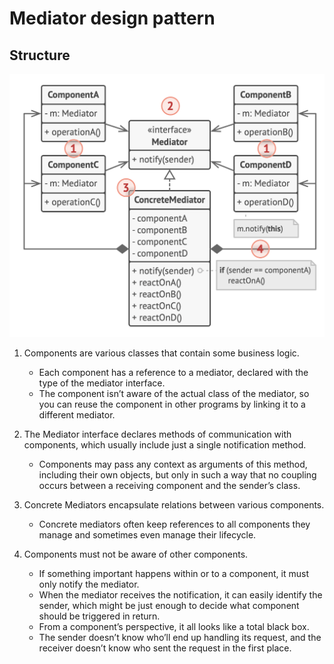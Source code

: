 # Mediator design pattern

## Structure

![Mediator](../../images/mediator.png)

1. Components are various classes that contain some business logic.

   - Each component has a reference to a mediator, declared with the type of the mediator interface.
   - The component isn’t aware of the actual class of the mediator, so you can reuse the component in other programs by linking it to a different mediator.

2. The Mediator interface declares methods of communication with components, which usually include just a single notification method.

   - Components may pass any context as arguments of this method, including their own objects, but only in such a way that no coupling occurs between a receiving component and the sender’s class.

3. Concrete Mediators encapsulate relations between various components.

   - Concrete mediators often keep references to all components they manage and sometimes even manage their lifecycle.

4. Components must not be aware of other components.
   - If something important happens within or to a component, it must only notify the mediator.
   - When the mediator receives the notification, it can easily identify the sender, which might be just enough to decide what component should be triggered in return.
   - From a component’s perspective, it all looks like a total black box.
   - The sender doesn’t know who’ll end up handling its request, and the receiver doesn’t know who sent the request in the first place.
